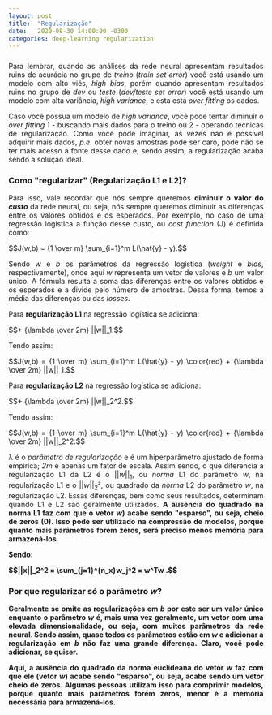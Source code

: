 ```yaml
---
layout: post
title:  "Regularização"
date:   2020-08-30 14:00:00 -0300
categories: deep-learning regularization
---
```

###

<p style="text-align: justify;">
Para lembrar, quando as análises da rede neural apresentam resultados ruins de acurácia no grupo de <i>treino</i> (<i>train set error</i>) você está usando um modelo com alto viés, <i>high bias</i>, porém quando apresentam resultados ruins no grupo de <i>dev</i> ou <i>teste</i> (<i>dev/teste set error</i>) você está usando um modelo com alta variância, <i>high variance</i>, e esta está <i>over fitting</i> os dados. 
</p>

<p style="text-align: justify;">
Caso você possua um modelo de <i>high variance</i>, você pode tentar diminuir o <i>over fitting</i> 1 - buscando mais dados para o treino ou 2 - operando técnicas de regularização. Como você pode imaginar, as vezes não é possível adquirir mais dados, <i>p.e.</i> obter novas amostras pode ser caro, pode não se ter mais acesso a fonte desse dado e, sendo assim, a regularização acaba sendo a solução ideal. 
</p>

### Como "regularizar" (Regularização L1 e L2)?

<p style="text-align: justify;">
Para isso, vale recordar que nós sempre queremos <b>diminuir o valor do <i>custo</i></b> da rede neural, ou seja, nós sempre queremos diminuir as diferenças entre os valores obtidos e os esperados. Por exemplo, no caso de uma regressão logística a função desse custo, ou <i>cost function</i> (J) é definida como: 
</p>

<script src="https://polyfill.io/v3/polyfill.min.js?features=es6"></script>
<script id="MathJax-script" async src="https://cdn.jsdelivr.net/npm/mathjax@3/es5/tex-mml-chtml.js"></script>

<p style="text-align: justify;">
  $$J(w,b) = {1 \over m} \sum_{i=1}^m L(\hat{y} - y).$$
</p>

<p style="text-align: justify;">
Sendo <i>w</i> e <i>b</i> os parâmetros da regressão logística (<i>weight</i> e <i>bias</i>, respectivamente), onde aqui <i>w</i> representa um vetor de valores e <i>b</i> um valor único. A fórmula resulta a soma das diferenças entre os valores obtidos e os esperados e a divide pelo número de amostras. Dessa forma, temos a média das diferenças ou das <i>losses</i>.
</p>

<p style="text-align: justify;">
Para <b>regularização L1</B> na regressão logística se adiciona:
</p>

<p style="text-align: justify;">
  $$+ {\lambda \over 2m} ||w||_1.$$
</p>

<p style="text-align: justify;">
Tendo assim:
</p>

<p style="text-align: justify;">
  $$J(w,b) = {1 \over m} \sum_{i=1}^m L(\hat{y} - y) \color{red} + {\lambda \over 2m} ||w||_1.$$
</p>

<p style="text-align: justify;">
Para <b>regularização L2</B> na regressão logística se adiciona:
</p>

<p style="text-align: justify;">
  $$+ {\lambda \over 2m} ||w||_2^2.$$
</p>

<p style="text-align: justify;">
Tendo assim:
</p>

<p style="text-align: justify;">
  $$J(w,b) = {1 \over m} \sum_{i=1}^m L(\hat{y} - y) \color{red} + {\lambda \over 2m} ||w||_2^2.$$
</p>

<p style="text-align: justify;">
&lambda; é o <i>parâmetro de regularização</i> e é um hiperparâmetro ajustado de forma empirica; <i>2m</i> é apenas um fator de escala. Assim sendo, o que diferencia a regularização L1 da L2 é o ||<i>w</i>||<sub>1</sub>, ou <i>norma</i> L1 do parâmetro <i>w</i>, na regularização L1 e o ||<i>w</i>||<sub>2</sub>², ou quadrado da <i>norma</i> L2 do parâmetro <i>w</i>, na regularização L2. Essas diferenças, bem como seus resultados, determinam quando L1 e L2 são geralmente utilizados. <b>A ausência do quadrado na norma L1 faz com que o vetor <i>w</i>) acabe sendo "esparso", ou seja, cheio de zeros (0). Isso pode ser utilizado na compressão de modelos, porque quanto mais parâmetros forem zeros, será preciso menos memória para armazená-los. 
</p>






<p style="text-align: justify;">
Sendo:
</p>

<p style="text-align: justify;">
  $$||x||_2^2 = \sum_{j=1}^{n_x}w_j^2 = w^Tw .$$
</p>

### Por que regularizar só o parâmetro <i>w</i>?

<p style="text-align: justify;">
Geralmente se omite as regularizações em <i>b</i> por este ser um valor único enquanto o parâmetro <i>w</i> é, mais uma vez geralmente, um vetor com uma elevada dimensionalidade, ou seja, com muitos parâmetros da rede neural. Sendo assim, quase todos os parâmetros estão em <i>w</i> e adicionar a regularização em <i>b</i> não faz uma grande diferença. Claro, você pode adicionar, se quiser.
</p>


<p style="text-align: justify;">
Aqui, <b>a ausência do quadrado da norma euclideana do vetor <i>w</i></b> faz com que ele (vetor <i>w</i>) acabe sendo "esparso", ou seja, acabe sendo um vetor cheio de zeros. Algumas pessoas utilizam isso para comprimir modelos, porque quanto mais parâmetros forem zeros, menor é a memória necessária para armazená-los.
</p>

